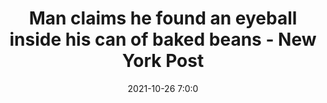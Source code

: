 ---
"title": "Man claims he found an eyeball inside his can of baked beans - New York Post"
"date": "2021-10-26 7:0:0"
"feed_name": "GOOGLENEWSCONSTRUCTION"
"feed_website": "https://news.google.com/search?q=construction%2Bincident&hl=en-US&gl=US&ceid=US:en"
"feed_rss": "https://news.google.com/rss/search?q=construction%2Bincident&hl=en-US&gl=US&ceid=US:en"
"link": "https://nypost.com/2021/10/26/man-claims-he-found-an-eyeball-inside-his-can-of-baked-beans/"
"source": "{'href': 'https://nypost.com', 'title': 'New York Post'}"
"file": "_posts/2021-1-1-41ac3cca285ba187026640c672f4011f02a08683.md"
"accident": "0"
"drilling": "0"
"dead": "0"
"injured": "0"
"arrested": "0"
"place": "unknown place"
"where": "unknown site"
"causes": "unknown"
"place_uri": "unknown place"
---